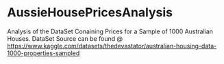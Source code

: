 # AussieHousePricesAnalysis

Analysis of the DataSet Conaining Prices for a Sample of 1000 Australian Houses.
DataSet Source can be found @ https://www.kaggle.com/datasets/thedevastator/australian-housing-data-1000-properties-sampled
